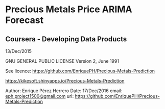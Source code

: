 # Precious Metals Price ARIMA Forecast

## Coursera - Developing Data Products

13/Dec/2015

GNU GENERAL PUBLIC LICENSE Version 2, June 1991 

See licence: https://github.com/EnriquePH/Precious-Metals-Prediction 

https://kikesoft.shinyapps.io/Precious-Metals-Prediction

Author:  Enrique Pérez Herrero
Date: 17/Dec/2016
email: eph.project1500@gmail.com
url: https://github.com/EnriquePH/Precious-Metals-Prediction
